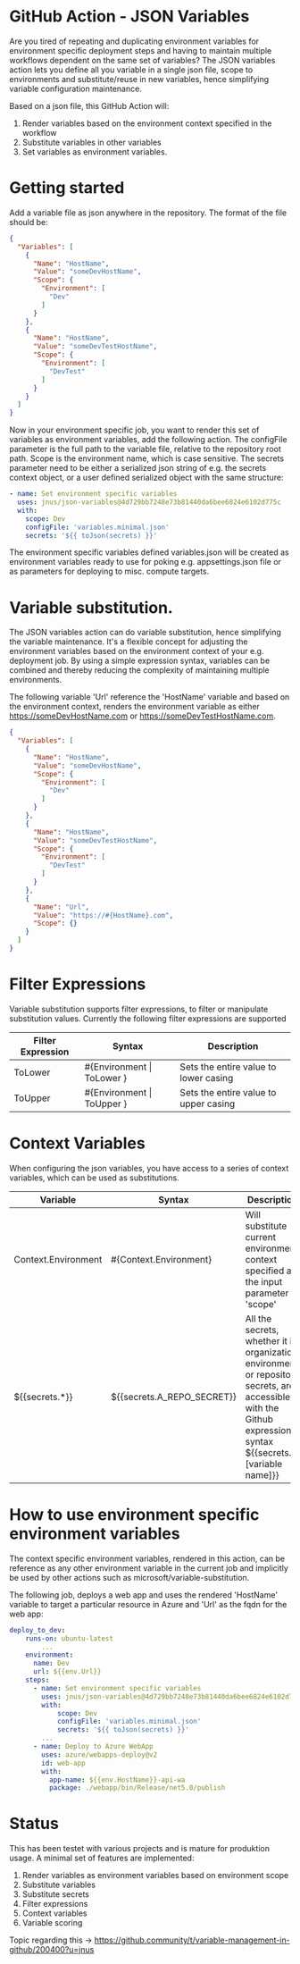 # GitHub Action - JSON Variables
Are you tired of repeating and duplicating environment variables for environment specific deployment steps and having to maintain multiple workflows dependent on the same set of variables? The JSON variables action lets you define all you variable in a single json file, scope to environments and substitute/reuse in new variables, hence simplifying variable configuration maintenance.

Based on a json file, this GitHub Action will:
  1. Render variables based on the environment context specified in the workflow
  2. Substitute variables in other variables
  3. Set variables as environment variables.

# Getting started

Add a variable file as json anywhere in the repository.
The format of the file should be:

```json
{
  "Variables": [
    {
      "Name": "HostName",
      "Value": "someDevHostName",
      "Scope": {
        "Environment": [
          "Dev"
        ]
      }
    },
    {
      "Name": "HostName",
      "Value": "someDevTestHostName",
      "Scope": {
        "Environment": [
          "DevTest"
        ]
      }
    }
  ]
}
```


Now in your environment specific job, you want to render this set of variables as environment variables, add the following action. The configFile parameter is the full path to the variable file, relative to the repository root path. Scope is the environment name, which is case sensitive. The secrets parameter need to be either a serialized json string of e.g. the secrets context object, or a user defined serialized object with the same structure:

```yaml
- name: Set environment specific variables
  uses: jnus/json-variables@4d729bb7248e73b81440da6bee6824e6102d775c
  with:
    scope: Dev
    configFile: 'variables.minimal.json'
    secrets: '${{ toJson(secrets) }}'
```
 
The environment specific variables defined variables.json will be created as environment variables ready to use for poking e.g. appsettings.json file or as parameters for deploying to misc. compute targets. 

# Variable substitution.
The JSON variables action can do variable substitution, hence simplifying the variable maintenance. It's a flexible concept for adjusting the environment variables based on the environment context of your e.g. deployment job. By using a simple expression syntax, variables can be combined and thereby reducing the complexity of maintaining multiple environments. 

The following variable 'Url' reference the 'HostName' variable and based on the environment context, renders the environment variable as either https://someDevHostName.com or https://someDevTestHostName.com. 

```json
{
  "Variables": [
    {
      "Name": "HostName",
      "Value": "someDevHostName",
      "Scope": {
        "Environment": [
          "Dev"
        ]
      }
    },
    {
      "Name": "HostName",
      "Value": "someDevTestHostName",
      "Scope": {
        "Environment": [
          "DevTest"
        ]
      }
    },
    {
      "Name": "Url",
      "Value": "https://#{HostName}.com",
      "Scope": {}
    }
  ]
}
```

# Filter Expressions
Variable substitution supports filter expressions, to filter or manipulate substitution values. Currently the following filter expressions are supported

| Filter Expression | Syntax   |Description|
|-------------------|----------|-----------|
| ToLower | #{Environment \| ToLower } | Sets the entire value to lower casing|
| ToUpper | #{Environment \| ToUpper }| Sets the entire value to upper casing|

# Context Variables
When configuring the json variables, you have access to a series of context variables, which can be used as substitutions.  

| Variable | Syntax | Description |
|----------|----------|------------|
| Context.Environment | #{Context.Environment} | Will substitute current environment context specified as the input parameter 'scope'  | 
| ${{secrets.*}} | ${{secrets.A_REPO_SECRET}} | All the secrets, whether it is organization, environment or repository secrets, are accessible with the Github expression syntax ${{secrets.[variable name]}} | 



# How to use environment specific environment variables
The context specific environment variables, rendered in this action, can be reference as any other environment variable in the current job and implicitly be used by other actions such as microsoft/variable-substitution.

The following job, deploys a web app and uses the rendered 'HostName' variable to target a particular resource in Azure and 'Url' as the fqdn for the web app:

```yaml
deploy_to_dev:
    runs-on: ubuntu-latest
        ...
    environment: 
      name: Dev
      url: ${{env.Url}}
    steps:
      - name: Set environment specific variables
        uses: jnus/json-variables@4d729bb7248e73b81440da6bee6824e6102d775c
        with:
            scope: Dev
            configFile: 'variables.minimal.json'
            secrets: '${{ toJson(secrets) }}'
        ...
      - name: Deploy to Azure WebApp
        uses: azure/webapps-deploy@v2
        id: web-app
        with:
          app-name: ${{env.HostName}}-api-wa
          package: ./webapp/bin/Release/net5.0/publish
```

# Status
This has been testet with various projects and is mature for produktion usage. A minimal set of features are implemented:
1. Render variables as environment variables based on environment scope
2. Substitute variables
3. Substitute secrets
4. Filter expressions
5. Context variables
6. Variable scoring

Topic regarding this -> https://github.community/t/variable-management-in-github/200400?u=jnus
